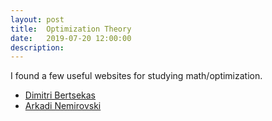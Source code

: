 ```yaml
---
layout: post
title:  Optimization Theory
date:   2019-07-20 12:00:00
description:
---
```


I found a few useful websites for studying math/optimization.

<ul>
    <li><a href="http://www.mit.edu/~dimitrib/home.html" target="_blank">Dimitri Bertsekas</a></li>
    <li><a href="https://www2.isye.gatech.edu/~nemirovs/" target="_blank">Arkadi Nemirovski</a></li>
</ul>

